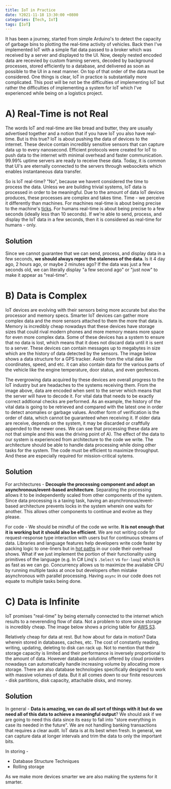 ```yaml
---
title: IoT in Practice
date: Y2021-11-18 13:30:00 +0800
categories: [Tech, IoT]
tags: [IoT]
---
```


It has been a journey, started from simple Arduino's to detect the capacity of garbage bins to plotting the real-time activity of vehicles. Back then I've implemented IoT with a simple flat data passed to a broker which was received by a server and displayed to the UI. Now, deeply nested encoded data are recevied by custom framing servers, decoded by background processes, stored efficiently to a database, and delivered as soon as possible to the UI in a neat manner. On top of that order of the data must be considered. One things is clear, IoT in practice is substantially more complicated. This post will be not be the difficulties of implementing IoT but rather the difficulties of implementing a system for IoT which I've experienced while being on a logistics project.

# A) Real-Time is not Real
The words IoT and real-time are like bread and butter, they are usually advertised together and a notion that if you have IoT you also have real-time. But is this true? IoT is about pushing the data of devices to the internet. These device contain incredibly sensitive sensors that can capture data up to every nanosecond. Efficient protocols were created for IoT to push data to the internet with minimal overhead and faster communication. 99.99% uptime servers are ready to receive these data. Today, it is common that UI's are eternally connected to the servers through websockets which enables instantaneous data transfer. 

So is IoT real-time? "No", because we havent considered the time to process the data. Unless we are building trivial systems, IoT data is processed in order to be meaningful. Due to the amount of data IoT devices produces, these processes are complex and takes time. Time - we perceive it differently than machines. For machines real-time is about being precise to the machine's [ticks](https://en.wikipedia.org/wiki/System_time). For humans real-time is about being precise to a few seconds (ideally less than 10 seconds). If we're able to send, process, and display the IoT data in a few seconds, then it is considered as real-time for humans - only.

## Solution
Since we cannot guarantee that we can send, process, and display data in a few seconds, __we should always report the staleness of the data__. Is it 4 day ago, 2 hours ago, or maybe 2 minutes ago? If the data was just a few seconds old, we can literally display "a few second ago" or "just now" to make it appear as "real-time".

# B) Data is Complex
IoT devices are evolving with their sensors being more accurate but also the processor and memory specs. Smarter IoT devices can gather more complex data and the more sensors attached to them the more that data is. Memory is incredibly cheap nowadays that these devices have storage sizes that could rival modern phones and more memory means more space for even more complex data. Some of these devices has a system to ensure that no data is lost, which means that it does not discard data until it is sent to a server. These devices can contain messages up to megabytes in size which are the history of data detected by the sensors. The image below shows a data structure for a GPS tracker. Aside from the vital data like coordinates, speed, and etc. it can also contain data for the various parts of the vehicle like the engine temperature, door status, and even geofences.

The evergrowing data acquired by these devices are overall progress to the IoT industry but are headaches to the systems receiving them. From the image above, data are encoded when sent to the server which means that the server will have to decode it. For vital data that needs to be exactly correct addtional checks are performed. As an example, the history of the vital data is going to be retrieved and compared with the latest one in order to detect anomalies or garbage values. Another form of verification is the order of data, which cannot be guaranteed when receiving it. If older data are receive, depends on the system, it may be discarded or craftfully appended to the newer ones. We can see that processing these data are not that simple and this was the driving point of A). The effect of the data to our system is experienced from architecture to the code we write. The architecture should be able to handle data processing while doing other tasks for the system. The code must be efficient to maximize throughput. And these are especially required for mission-critical sytems.

## Solution
For architectures - __Decouple the processing component and adopt an asynchronous/event-based architecture__. Separating the processing allows it to be independently scaled from other components of the system. Since data processing is a taxing task, having an asynchronous/event-based architecture prevents locks in the system wherein one waits for another. This allows other components to continue and evolve as they please.

For code - We should be mindful of the code we write. __It is not enough that it is working but it should also be efficient__. We are not writing code for request-response type interaction with users but for continuous streams of data. Libraries and language features help developers write code faster by packing logic to one-liners but in [hot paths](https://en.wikipedia.org/wiki/Hot_spot_(computer_programming)) in our code their overhead shows. What if we just implement the portion of their functionality using primitives of the language (e.g. In C# Linq's `.Select` vs `for-loop`) which is as fast as we can go. Concurrency allows us to maximize the available CPU by running multiple tasks at once but developers often mistake asynchronous with parallel processing. Having `async` in our code does not equate to multiple tasks being done.

# C) Data is Infinite
IoT promises "real-time" by being eternally connected to the internet which results to a neverending flow of data. Not a problem to store since storage is incredibly cheap. The image below shows a pricing table for [AWS S3](https://aws.amazon.com/s3/pricing/).

Relatively cheap for data at rest. But how about for data in motion? Data wherein stored in databases, caches, etc. The cost of constantly reading, writing, updating, deleting to disk can rack up. Not to mention that their storage capacity is limited and their performance is inversely proportional to the amount of data. However database solutions offered by cloud providers nowadays can automatically handle increasing volume by allocating more storage. There are also database technologies specifically designed to work with massive volumes of data. But it all comes down to our finite resources - disk partitions, disk capacity, attachable disks, and money.

## Solution
In general - __Data is amazing, we can do all sort of things with it but do we need all of this data to achieve a meaningful output__? We should ask if we are going to need this data since its easy to fall into "store everything in case its needed in the future". We are not handling banking transactions that requires a clear audit. IoT data is at its best when fresh. In general, we can capture data at longer intervals and trim the data to only the important bits.

In storing -
- Database Structure Techniques
- Rolling storage

As we make more devices smarter we are also making the systems for it smarter. 